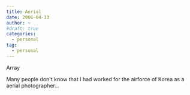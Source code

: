 ```yaml
---
title: Aerial
date: 2006-04-13
author: ~
#draft: true
categories:
  - personal
tag:
  - personal
---
```




Array

Many people don't know that I had worked for the airforce of Korea as a aerial photographer...


 







